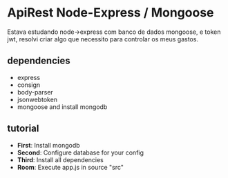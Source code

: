 # ApiRest Node-Express / Mongoose

Estava estudando node->express com banco de dados mongoose, e token jwt, resolvi criar algo que necessito para controlar os meus gastos.


<div class='title_main'>
  <div class='title'>
    <h2>dependencies</h2>
  </div>
  <div class='items'>
    <ul>
      <li>express</li>
      <li>consign</li>
      <li>body-parser</li>
      <li>jsonwebtoken</li>
      <li>mongoose and install mongodb</li>
    </ul>
  </div>
</div>


<div class='tutorial'>
  <div class='title'>
    <h2>tutorial</h2>
  </div>
  <div class='items'>
    <ul>
      <li><strong>First</strong>: Install mongodb</li>
      <li><strong>Second</strong>: Configure database for your config</li>
      <li><strong>Third</strong>: Install all dependencies</li>
      <li><strong>Room</strong>: Execute app.js in source "src"</li>
    </ul>
  </div>
</div>
